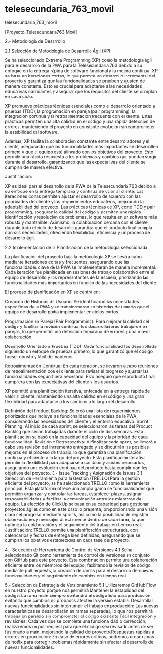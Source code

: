 # telesecundaria_763_movil
telesecundaria_763_movil



[Proyecto_Telesecundaria763 Movi]

2.- Metodología de Desarrollo

2.1 Selección de Metodología de Desarrollo Ágil (XP)

Se ha seleccionado Extreme Programming (XP) como la metodología ágil para el desarrollo de la PWA para la Telesecundaria 763 debido a su enfoque en la entrega rápida de software funcional y la mejora continua. XP se basa en iteraciones cortas, lo que permite un desarrollo incremental del proyecto y garantiza que las funcionalidades se prueben y ajusten de manera constante. Esto es crucial para adaptarse a las necesidades educativas cambiantes y asegurar que los requisitos del cliente se cumplan en cada ciclo.

XP promueve prácticas técnicas esenciales como el desarrollo orientado a pruebas (TDD), la programación en pareja (pair programming), la integración continua y la retroalimentación frecuente con el cliente. Estas prácticas permiten una alta calidad en el código y una rápida detección de errores, manteniendo el proyecto en constante evolución sin comprometer la estabilidad del software.

Además, XP facilita la colaboración constante entre desarrolladores y el cliente, asegurando que las funcionalidades más importantes se desarrollen primero y que el equipo esté alineado con los objetivos del proyecto. Esto permite una rápida respuesta a los problemas y cambios que puedan surgir durante el desarrollo, garantizando que las expectativas del cliente se cumplan de manera efectiva.

Justificación:

XP es ideal para el desarrollo de la PWA de la Telesecundaria 763 debido a su enfoque en la entrega temprana y continua de valor al cliente. Las iteraciones cortas permiten ajustar el desarrollo de acuerdo con las prioridades del cliente y los requerimientos educativos, mejorando la adaptabilidad del proyecto. Las prácticas técnicas de XP, como TDD y pair programming, aseguran la calidad del código y permiten una rápida identificación y resolución de problemas, lo que resulta en un software más robusto y mantenible. Asimismo, la colaboración cercana con el cliente durante todo el ciclo de desarrollo garantiza que el producto final cumpla con sus necesidades, ofreciendo flexibilidad, eficiencia y un proceso de desarrollo ágil.

2.2 Implementación de la Planificación de la metodología seleccionada

La planificación del proyecto bajo la metodología XP se llevó a cabo mediante iteraciones cortas y frecuentes, asegurando que las funcionalidades clave de la PWA se implementaran de manera incremental. Cada iteración fue planificada en sesiones de trabajo colaborativo entre el equipo de desarrollo y los representantes de la escuela, priorizando las funcionalidades más importantes en función de las necesidades del cliente.

El proceso de planificación en XP se centró en:

Creación de Historias de Usuario: Se identificaron las necesidades específicas de la PWA y se transformaron en historias de usuario que el equipo de desarrollo podía implementar en ciclos cortos.

Programación en Pareja (Pair Programming): Para mejorar la calidad del código y facilitar la revisión continua, los desarrolladores trabajaron en parejas, lo que permitió una detección temprana de errores y una mayor colaboración.

Desarrollo Orientado a Pruebas (TDD): Cada funcionalidad fue desarrollada siguiendo un enfoque de pruebas primero, lo que garantizó que el código fuese robusto y fácil de mantener.

Retroalimentación Continua: En cada iteración, se llevaron a cabo reuniones de retroalimentación con el cliente para revisar el progreso y ajustar las funcionalidades según fuera necesario. Esto aseguró que el producto final cumpliera con las expectativas del cliente y los usuarios.

XP permitió una planificación iterativa, enfocada en la entrega rápida de valor al cliente, manteniendo una alta calidad en el código y una gran flexibilidad para adaptarse a los cambios a lo largo del desarrollo.

Definición del Product Backlog: Se creó una lista de requerimientos priorizados que incluye las funcionalidades esenciales de la PWA, considerando las necesidades del cliente y el entorno educativo.
Sprint Planning: Al inicio de cada sprint, se seleccionaron las tareas del Product Backlog que serían trabajadas durante el ciclo de dos semanas. Esta planificación se basó en la capacidad del equipo y la prioridad de cada funcionalidad.
Revisión y Retrospectiva: Al finalizar cada sprint, se llevará a cabo una revisión del incremento entregado y se discutirán las posibles mejoras en el proceso de trabajo, lo que garantiza una planificación continua y eficiente a lo largo del proyecto. Esta planificación iterativa permite la flexibilidad para adaptarse a cambios y ajustes necesarios, asegurando una evolución continua del producto hasta cumplir con los objetivos del proyecto.
3.- Issue Tracking y Asignación de Issues 3.1 Selección de Herramienta para la Gestión (TRELLO) Para la gestión eficiente del proyecto, se ha seleccionado TRELLO como la herramienta principal. Esta plataforma ofrece una amplia gama de funcionalidades que permiten organizar y controlar las tareas, establecer plazos, asignar responsabilidades y facilitar la comunicación entre los miembros del equipo. La elección de ClickUp se basa en su capacidad para gestionar proyectos ágiles como en este caso lo presenta, proporcionando una visión clara del progreso mediante sprints, así como la posibilidad de registrar observaciones y mensajes directamente dentro de cada tarea, lo que optimiza la colaboración y el seguimiento del trabajo en tiempo real. Justificación: TRELLO permite una planificación estructurada, con calendarios y fechas de entrega bien definidas, asegurando que se cumplan los objetivos establecidos en cada fase del proyecto.

4.- Selección de Herramienta de Control de Versiones 4.1 Se ha seleccionado Git como herramienta de control de versiones en conjunto con GitHub para este proyecto. Esta combinación permite una colaboración eficiente entre los miembros del equipo, facilitando la revisión de código mediante pull requests, la creación de ramas para el desarrollo de nuevas funcionalidades y el seguimiento de cambios en tiempo real.

5.- Selección de Estrategia de Versionamiento 5.1 Utilizaremos GitHub Flow en nuestro proyecto porque nos permitirá Mantener la estabilidad del código: La rama main siempre contendrá el código listo para producción, evitando que cambios no probados afecten la versión estable. Desarrollar nuevas funcionalidades sin interrumpir el trabajo en producción: Las nuevas características se desarrollarán en ramas separadas, lo que nos permitirá trabajar en paralelo sin comprometer el código existente.Fácil integración y revisiones: Cada vez que se complete una funcionalidad o corrección, realizaremos un pull request para que el código sea revisado antes de ser fusionado a main, mejorando la calidad del proyecto.Respuestas rápidas a errores en producción: En caso de errores críticos, podremos crear ramas de hotfix para corregir problemas rápidamente sin afectar el desarrollo de nuevas funcionalidades.
